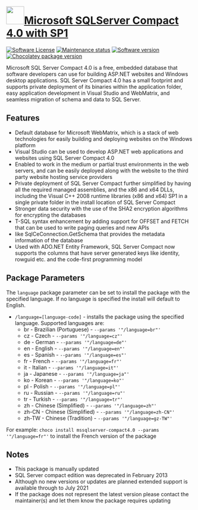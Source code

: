 # [<img src="https://cdn.jsdelivr.net/gh/dgalbraith/chocolatey-packages@ad774ac1b3b8812daa6ce89e0dbeab2ecf91dbf1/icons/mssqlserver.png" width="48" height="48" />Microsoft SQLServer Compact 4.0 with SP1](https://chocolatey.org/packages/mssqlserver-compact4.0)

[![Software License](https://img.shields.io/badge/license-proprietary-lightgrey)](https://www.microsoft.com/download/details.aspx?id=30709)
[![Maintenance status](https://img.shields.io/badge/maintained%3F-yes-green.svg)](https://gitHub.com/dgalbraith/chocolatey-packages/graphs/commit-activity)
[![Software version](https://img.shields.io/badge/Source-v4.0.8876.1-blue.svg)](https://www.microsoft.com/download/details.aspx?id=30709)
[![Chocolatey package version](https://img.shields.io/chocolatey/v/go-fonts?label=Chocolatey)](https://chocolatey.org/packages/mssqlserver-compact4.0)

Microsoft SQL Server Compact 4.0 is a free, embedded database that software developers can use for building ASP.NET
websites and Windows desktop applications. SQL Server Compact 4.0 has a small footprint and supports private
deployment of its binaries within the application folder, easy application development in Visual Studio and
WebMatrix, and seamless migration of schema and data to SQL Server.

## Features

* Default database for Microsoft WebMatrix, which is a stack of web technologies for easily building and deploying
  websites on the Windows platform
* Visual Studio can be used to develop ASP.NET web applications and websites using SQL Server Compact 4.0
* Enabled to work in the medium or partial trust environments in the web servers, and can be easily deployed along with
  the website to the third party website hosting service providers
* Private deployment of SQL Server Compact further simplified by having all the required managed assemblies, and the
  x86 and x64 DLLs, including the Visual C++ 2008 runtime libraries (x86 and x64) SP1 in a single private folder in the
  install location of SQL Server Compact
* Stronger data security with the use of the SHA2 encryption algorithms for encrypting the databases
* T-SQL syntax enhancement by adding support for OFFSET and FETCH that can be used to write paging queries and new APIs
* like SqlCeConnection.GetSchema that provides the metadata information of the database
* Used with ADO.NET Entity Framework, SQL Server Compact now supports the columns that have server generated keys like
  identity, rowguid etc. and the code-first programming model

## Package Parameters

The `language` package parameter can be set to install the package with the specified language.  If no language is
specified the install will default to English.

* `/language=[language-code]` - installs the package using the specified language.  Supported languages are:
  * br - Brazilian (Portuguese) - `--params '"/language=br"'`
  * cz - Czech - `--params '"/language=cz"'`
  * de - German - `--params '"/language=de"'`
  * en - English - `--params '"/language=en"'`
  * es - Spanish - `--params '"/language=es"'`
  * fr - French - `--params '"/language=fr"'`
  * it - Italian - `--params '"/language=it"'`
  * ja - Japanese - `--params '"/language=ja"'`
  * ko - Korean - `--params '"/language=ko"'`
  * pl - Polish - `--params '"/language=pl"'`
  * ru - Russian - `--params '"/language=ru"'`
  * tr - Turkish - `--params '"/language=tr"'`
  * zh - Chinese (Simplified) - `--params '"/language=zh"'`
  * zh-CN - Chinese (Simplified) - `--params '"/language=zh-CN"'`
  * zh-TW - Chinese (Tradition) - `--params '"/language=gz-TW"'`

For example: `choco install mssqlserver-compact4.0 --params '"/language=fr"'` to install the French version of the package

## Notes

* This package is manually updated
* SQL Server compact edition was deprecated in February 2013
* Although no new versions or updates are planned extended support is available through to July 2021
* If the package does not represent the latest version please contact the maintainer(s) and let them know the package requires updating
